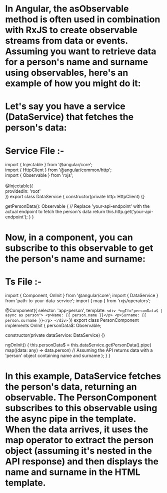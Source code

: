 # In Angular, the asObservable method is often used in combination with RxJS to create observable streams from data or events. Assuming you want to retrieve data for a person's name and surname using observables, here's an example of how you might do it:

# Let's say you have a service (DataService) that fetches the person's data:

# Service File :-

import { Injectable } from '@angular/core'; <br/>
import { HttpClient } from '@angular/common/http';<br/>
import { Observable } from 'rxjs';<br/>
<br/>
@Injectable({
<br/>
  providedIn: 'root'
  <br/>
})
export class DataService {
  constructor(private http: HttpClient) {}

  getPersonData(): Observable<any> {
    // Replace 'your-api-endpoint' with the actual endpoint to fetch the person's data
    return this.http.get('your-api-endpoint');
  }
}

# Now, in a component, you can subscribe to this observable to get the person's name and surname:

# Ts File :-

import { Component, OnInit } from '@angular/core';
import { DataService } from 'path-to-your-data-service';
import { map } from 'rxjs/operators';

@Component({
  selector: 'app-person',
  template: `
    <div *ngIf="personData$ | async as person">
      <p>Name: {{ person.name }}</p>
      <p>Surname: {{ person.surname }}</p>
    </div>
  `
})
export class PersonComponent implements OnInit {
  personData$: Observable<any>;

  constructor(private dataService: DataService) {}

  ngOnInit() {
    this.personData$ = this.dataService.getPersonData().pipe(
      map((data: any) => data.person) // Assuming the API returns data with a 'person' object containing name and surname
    );
  }
}

# In this example, DataService fetches the person's data, returning an observable. The PersonComponent subscribes to this observable using the async pipe in the template. When the data arrives, it uses the map operator to extract the person object (assuming it's nested in the API response) and then displays the name and surname in the HTML template.
